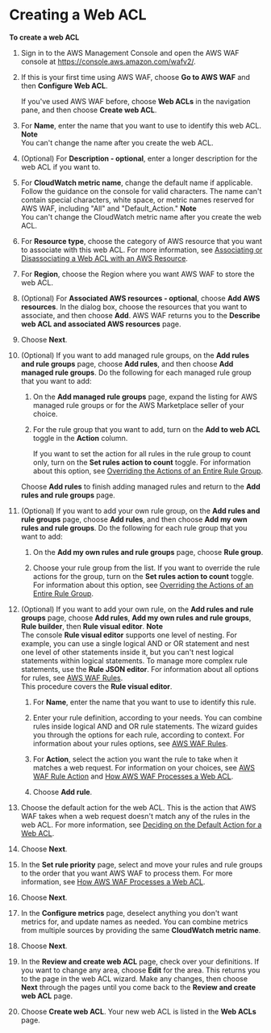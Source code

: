# Creating a Web ACL<a name="web-acl-creating"></a><a name="web-acl-creating-procedure"></a>

**To create a web ACL**

1. Sign in to the AWS Management Console and open the AWS WAF console at [https://console\.aws\.amazon\.com/wafv2/](https://console.aws.amazon.com/wafv2/)\. 

1. If this is your first time using AWS WAF, choose **Go to AWS WAF** and then **Configure Web ACL**\. 

   If you've used AWS WAF before, choose **Web ACLs** in the navigation pane, and then choose **Create web ACL**\.

1. For **Name**, enter the name that you want to use to identify this web ACL\. 
**Note**  
You can't change the name after you create the web ACL\.

1. \(Optional\) For **Description \- optional**, enter a longer description for the web ACL if you want to\. 

1. For **CloudWatch metric name**, change the default name if applicable\. Follow the guidance on the console for valid characters\. The name can't contain special characters, white space, or metric names reserved for AWS WAF, including "All" and "Default\_Action\."
**Note**  
You can't change the CloudWatch metric name after you create the web ACL\.

1. For **Resource type**, choose the category of AWS resource that you want to associate with this web ACL\. For more information, see [Associating or Disassociating a Web ACL with an AWS Resource](web-acl-associating-aws-resource.md)\.

1. For **Region**, choose the Region where you want AWS WAF to store the web ACL\.

1. \(Optional\) For **Associated AWS resources \- optional**, choose **Add AWS resources**\. In the dialog box, choose the resources that you want to associate, and then choose **Add**\. AWS WAF returns you to the **Describe web ACL and associated AWS resources** page\. 

1. Choose **Next**\.

1. \(Optional\) If you want to add managed rule groups, on the **Add rules and rule groups** page, choose **Add rules**, and then choose **Add managed rule groups**\. Do the following for each managed rule group that you want to add:

   1. On the **Add managed rule groups** page, expand the listing for AWS managed rule groups or for the AWS Marketplace seller of your choice\.

   1. For the rule group that you want to add, turn on the **Add to web ACL** toggle in the **Action** column\. 

      If you want to set the action for all rules in the rule group to count only, turn on the **Set rules action to count** toggle\. For information about this option, see [Overriding the Actions of an Entire Rule Group](web-acl-processing.md#web-acl-override-actions)\.

   Choose **Add rules** to finish adding managed rules and return to the **Add rules and rule groups** page\.

1. \(Optional\) If you want to add your own rule group, on the **Add rules and rule groups** page, choose **Add rules**, and then choose **Add my own rules and rule groups**\. Do the following for each rule group that you want to add:

   1. On the **Add my own rules and rule groups** page, choose **Rule group**\.

   1.  Choose your rule group from the list\. If you want to override the rule actions for the group, turn on the **Set rules action to count** toggle\. For information about this option, see [Overriding the Actions of an Entire Rule Group](web-acl-processing.md#web-acl-override-actions)\.

1. \(Optional\) If you want to add your own rule, on the **Add rules and rule groups** page, choose **Add rules**, **Add my own rules and rule groups**, **Rule builder**, then **Rule visual editor**\. 
**Note**  
The console **Rule visual editor** supports one level of nesting\. For example, you can use a single logical AND or OR statement and nest one level of other statements inside it, but you can't nest logical statements within logical statements\. To manage more complex rule statements, use the **Rule JSON editor**\. For information about all options for rules, see [AWS WAF Rules](waf-rules.md)\.   
This procedure covers the **Rule visual editor**\. 

   1. For **Name**, enter the name that you want to use to identify this rule\. 

   1. Enter your rule definition, according to your needs\. You can combine rules inside logical AND and OR rule statements\. The wizard guides you through the options for each rule, according to context\. For information about your rules options, see [AWS WAF Rules](waf-rules.md)\. 

   1. For **Action**, select the action you want the rule to take when it matches a web request\. For information on your choices, see [AWS WAF Rule Action](waf-rule-action.md) and [How AWS WAF Processes a Web ACL](web-acl-processing.md)\.

   1. Choose **Add rule**\.

1. Choose the default action for the web ACL\. This is the action that AWS WAF takes when a web request doesn't match any of the rules in the web ACL\. For more information, see [Deciding on the Default Action for a Web ACL](web-acl-processing.md#web-acl-default-action)\.

1. Choose **Next**\.

1. In the **Set rule priority** page, select and move your rules and rule groups to the order that you want AWS WAF to process them\. For more information, see [How AWS WAF Processes a Web ACL](web-acl-processing.md)\. 

1. Choose **Next**\.

1. In the **Configure metrics** page, deselect anything you don't want metrics for, and update names as needed\. You can combine metrics from multiple sources by providing the same **CloudWatch metric name**\. 

1. Choose **Next**\.

1. In the **Review and create web ACL** page, check over your definitions\. If you want to change any area, choose **Edit** for the area\. This returns you to the page in the web ACL wizard\. Make any changes, then choose **Next** through the pages until you come back to the **Review and create web ACL** page\.

1. Choose **Create web ACL**\. Your new web ACL is listed in the **Web ACLs** page\.
